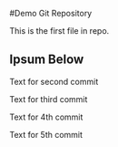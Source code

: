 #Demo Git Repository

This is the first file in repo.

## Ipsum Below
Text for second commit

Text for third commit

Text for 4th commit

Text for 5th commit
